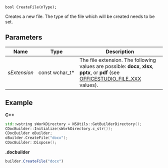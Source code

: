 `bool CreateFile(nType);`

Creates a new file. The type of the file which will be created needs to be set.

## Parameters

| Name         | Type             | Description                                                                                                                                                                                       |
| ------------ | ---------------- | ------------------------------------------------------------------------------------------------------------------------------------------------------------------------------------------------- |
| *sExtension* | const wchar\_t\* | The file extension. The following values are possible: **docx**, **xlsx**, **pptx**, or **pdf** (see [OFFICESTUDIO\_FILE\_XXX](../../../../Builder%20App/Overview/index.md#format-types) values). |

## Example

**C++**

```cpp
std::wstring sWorkDirectory = NSUtils::GetBuilderDirectory();
CDocBuilder::Initialize(sWorkDirectory.c_str());
CDocBuilder oBuilder;
oBuilder.CreateFile("docx");
CDocBuilder::Dispose();
```

**.docbuilder**

```ts
builder.CreateFile("docx")
```
